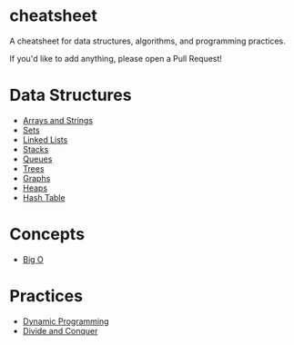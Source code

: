 # cheatsheet
A cheatsheet for data structures, algorithms, and programming practices.

If you'd like to add anything, please open a Pull Request!

# Data Structures
* [Arrays and Strings](data-structures/arrays-and-strings/arrays-and-strings.md)
* [Sets](data-structures/sets/sets.md)
* [Linked Lists](data-structures/linked-lists/linked-lists.md)
* [Stacks](data-structures/stacks/stacks.md)
* [Queues](data-structures/queues/queues.md)
* [Trees](data-structures/trees/trees.md)
* [Graphs](data-structures/graphs/graphs.md)
* [Heaps](data-structures/heaps/heaps.md)
* [Hash Table](data-structures/hash-tables/hash-tables.md)

# Concepts
* [Big O](concepts/big-o.md)

# Practices
* [Dynamic Programming](concepts/dynamic-programming/dynamic-programming.md)
* [Divide and Conquer](concepts/divide-and-conquer/divide-and-conquer.md)